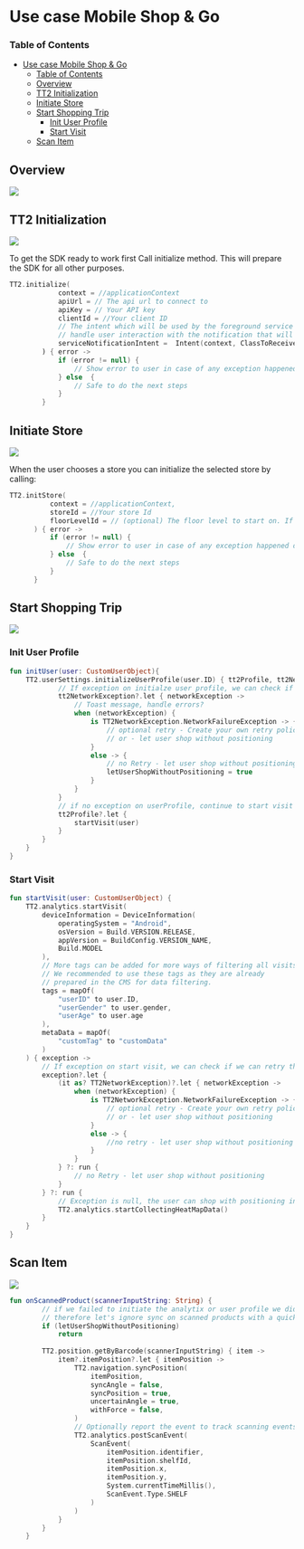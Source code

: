 # Use case Mobile Shop & Go
### Table of Contents
- [Use case Mobile Shop \& Go](#use-case-mobile-shop--go)
    - [Table of Contents](#table-of-contents)
  - [Overview](#overview)
  - [TT2 Initialization](#tt2-initialization)
  - [Initiate Store](#initiate-store)
  - [Start Shopping Trip](#start-shopping-trip)
    - [Init User Profile](#init-user-profile)
    - [Start Visit](#start-visit)
  - [Scan Item](#scan-item)
  
## Overview
<img align="top" src="res/usecases/Integration%20Overview.svg">

## TT2 Initialization
<img align="top" src="res/usecases/Initialization.svg">

To get the SDK ready to work first Call initialize method. This will prepare the SDK for all other purposes. 

```kotlin
TT2.initialize(
            context = //applicationContext
            apiUrl = // The api url to connect to
            apiKey = // Your API key
            clientId = //Your client ID
            // The intent which will be used by the foreground service running the positioning logic, it will also 
            // handle user interaction with the notification that will be displayed in the notification center when the app is in background.
            serviceNotificationIntent =  Intent(context, ClassToReceiveIntent::class.java) 
        ) { error ->
            if (error != null) {
                // Show error to user in case of any exception happened during initialization including network exception
            } else  {
                // Safe to do the next steps
            }
        }
```

## Initiate Store

<img align="top" src="res/usecases/Initiate%20Store.svg">

When the user chooses a store you can initialize the selected store by calling:

  ```kotlin
  TT2.initStore(
            context = //applicationContext,
            storeId = //Your store Id
            floorLevelId = // (optional) The floor level to start on. If not set the SDK will init the default floorLevel configured in the CMS
        ) { error ->
            if (error != null) {
                // Show error to user in case of any exception happened during initialization including network exception
            } else  {
                // Safe to do the next steps
            }
        }
  ```


## Start Shopping Trip
<img align="top" src="res/usecases/Start%20Shopping%20Trip.svg">

### Init User Profile
```kotlin
fun initUser(user: CustomUserObject){
    TT2.userSettings.initializeUserProfile(user.ID) { tt2Profile, tt2NetworkException ->
            // If exception on initialze user profile, we can check if could try this request again
            tt2NetworkException?.let { networkException ->
                // Toast message, handle errors?
                when (networkException) {
                    is TT2NetworkException.NetworkFailureException -> {
                        // optional retry - Create your own retry policy
                        // or - let user shop without positioning
                    }
                    else -> {
                        // no Retry - let user shop without positioning
                        letUserShopWithoutPositioning = true
                    }
                }
            }
            // if no exception on userProfile, continue to start visit
            tt2Profile?.let {
                startVisit(user)
            }
        }
    }
}

```
### Start Visit

```kotlin
fun startVisit(user: CustomUserObject) {
    TT2.analytics.startVisit(
        deviceInformation = DeviceInformation(
            operatingSystem = "Android",
            osVersion = Build.VERSION.RELEASE,
            appVersion = BuildConfig.VERSION_NAME,
            Build.MODEL
        ),
        // More tags can be added for more ways of filtering all visits. 
        // We recommended to use these tags as they are already 
        // prepared in the CMS for data filtering.
        tags = mapOf(
            "userID" to user.ID,
            "userGender" to user.gender,
            "userAge" to user.age 
        ),
        metaData = mapOf(
            "customTag" to "customData"
        )
    ) { exception ->
        // If exception on start visit, we can check if we can retry this request
        exception?.let {
            (it as? TT2NetworkException)?.let { networkException ->
                when (networkException) {
                    is TT2NetworkException.NetworkFailureException -> {
                        // optional retry - Create your own retry policy 
                        // or - let user shop without positioning
                    }
                    else -> {
                        //no retry - let user shop without positioning
                    }
                }
            } ?: run {
                // no Retry - let user shop without positioning            
            }
        } ?: run {
            // Exception is null, the user can shop with positioning in the background
            TT2.analytics.startCollectingHeatMapData()
        }
    }
}
```

## Scan Item
<img align="top" src="res/usecases/Scan%20Item.svg">

```kotlin
fun onScannedProduct(scannerInputString: String) {
        // if we failed to initiate the analytix or user profile we did not start the navigation, 
        // therefore let's ignore sync on scanned products with a quick return
        if (letUserShopWithoutPositioning)
            return
        
        TT2.position.getByBarcode(scannerInputString) { item ->
            item?.itemPosition?.let { itemPosition ->
                TT2.navigation.syncPosition(
                    itemPosition,
                    syncAngle = false,
                    syncPosition = true,
                    uncertainAngle = true,
                    withForce = false,
                )
                // Optionally report the event to track scanning events in the analytics.
                TT2.analytics.postScanEvent(
                    ScanEvent(
                        itemPosition.identifier,
                        itemPosition.shelfId,
                        itemPosition.x,
                        itemPosition.y,
                        System.currentTimeMillis(),
                        ScanEvent.Type.SHELF
                    )
                )
            }
        }
    }
```